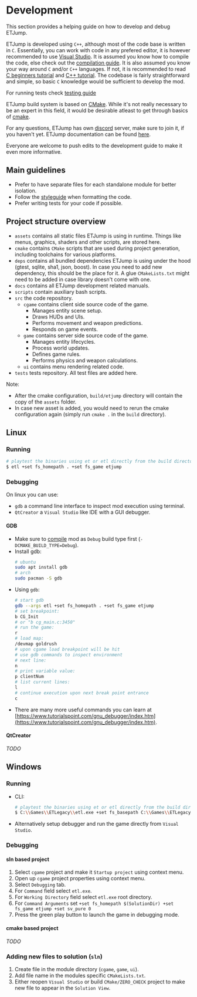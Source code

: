 # Development 

This section provides a helping guide on how to develop and debug ETJump.

ETJump is developed using `C++`, although most of the code base is written in `C`. Essentially, you can work with code in any prefered editor, it is however recommended to use [Visual Studio](https://visualstudio.microsoft.com/vs/community/). It is assumed you know how to compile the code, else check out the [compilation guide](compiling.md). It is also assumed you know your way around `C` and/or `C++` languages. If not, it is recommended to read [C beginners tutorial](https://www.tutorialspoint.com/cprogramming/index.htm) and [C++ tutorial](https://www.learncpp.com/). The codebase is fairly straightforward and simple, so basic `C` knowledge would be sufficient to develop the mod.

For running tests check [testing guide](testing.md)

ETJump build system is based on [CMake](https://cmake.org/). While it's not really necessary to be an expert in this field, it would be desirable atleast to get through basics of [cmake](https://cmake.org/cmake/help/latest/guide/tutorial/index.html). 

For any questions, ETJump has own [discord](https://discord.gg/AcyWMqR) server, make sure to join it, if you haven't yet. ETJump documentation can be found [here](http://etjump.readthedocs.io/en/latest/). 

Everyone are welcome to push edits to the development guide to make it even more informative.

## Main guidelines

* Prefer to have separate files for each standalone module for better isolation. 
* Follow the [styleguide](styleguide.md) when formatting the code.
* Prefer writing tests for your code if possible.

## Project structure overview 

* `assets` contains all static files ETJump is using in runtime. Things like menus, graphics, shaders and other scripts, are stored here. 
* `cmake` contains `CMake` scripts that are used during project generation, including toolchains for various platforms.
* `deps` contains all bundled dependencies ETJump is using under the hood (gtest, sqlite, sha1, json, boost). In case you need to add new dependency, this should be the place for it. A glue `CMakeLists.txt` might need to be added in case library doesn't come with one.
* `docs` contains all ETJump development related manuals.
* `scripts` contain auxiliary bash scripts.
* `src` the code repository.
    * `cgame` contains client side source code of the game. 
        * Manages entity scene setup.
        * Draws HUDs and UIs.
        * Performs movement and weapon predictions. 
        * Responds on game events.
    * `game` contains server side source code of the game.
        * Manages entity lifecycles.
        * Process world updates.
        * Defines game rules.
        * Performs physics and weapon calculations.
    * `ui` contains menu rendering related code.
* `tests` tests repository. All test files are added here.

Note:
* After the cmake configuration, `build/etjump` directory will contain the copy of the `assets` folder.
* In case new asset is added, you would need to rerun the cmake configuration again (simply run `cmake .` in the `build` directory).

## Linux

### Running

```sh
# playtest the binaries using et or etl directly from the build directory
$ etl +set fs_homepath . +set fs_game etjump
```

### Debugging

On linux you can use:
* `gdb` a command line interface to inspect mod execution using terminal. 
* `QtCreator` a `Visual Studio` like IDE with a GUI debugger.

#### GDB

* Make sure to [compile](compiling.md) mod as `Debug` build type first (`-DCMAKE_BUILD_TYPE=Debug`).
* Install gdb:
    ```sh
    # ubuntu
    sudo apt install gdb
    # arch
    sudo pacman -S gdb
    ```
* Using `gdb`:
    ```sh
    # start gdb
    gdb --args etl +set fs_homepath . +set fs_game etjump
    # set breakpoint:
    b CG_Init
    # or "b cg_main.c:3450"
    # run the game:
    r
    # load map:
    /devmap goldrush
    # upon cgame load breakpoint will be hit
    # use gdb commands to inspect environment
    # next line:
    n 
    # print variable value:
    p clientNum
    # list current lines:
    l
    # continue execution upon next break point entrance
    c
    ```
* There are many more useful commands you can learn at [https://www.tutorialspoint.com/gnu_debugger/index.htm](https://www.tutorialspoint.com/gnu_debugger/index.htm).

#### QtCreator

_TODO_ 

## Windows

### Running

* CLI:
    ```sh
    # playtest the binaries using et or etl directly from the build directory
    $ C:\\Games\\ETLegacy\\etl.exe +set fs_basepath C:\\Games\\ETLegacy\\ +set fs_homepath . +set fs_game etjump +set sv_pure 0
    ```
* Alternatively setup debugger and run the game directly from `Visual Studio`.

### Debugging

#### sln based project

1. Select `cgame` project and make it `Startup project` using context menu.
2. Open up `cgame` project properties using context menu.
3. Select `Debugging` tab.
4. For `Command` field select `etl.exe`.
5. For `Working Directory` field select `etl.exe` root directory.
6. For `Command Arguments` set `+set fs_homepath $(SolutionDir) +set fs_game etjump +set sv_pure 0`
7. Press the green play button to launch the game in debugging mode.

#### cmake based project

_TODO_

### Adding new files to solution (`sln`)

1. Create file in the module directory (`cgame`, `game`, `ui`).
2. Add file name in the modules specific `CMakeLists.txt`.
3. Either reopen `Visual Studio` or build `CMake/ZERO_CHECK` project to make new file to appear in the `Solution View`. 

